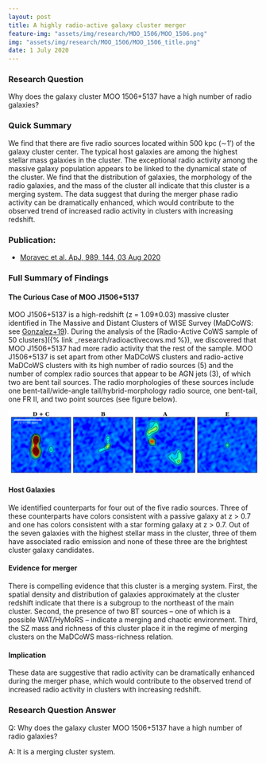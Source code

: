 ```yaml
---
layout: post
title: A highly radio-active galaxy cluster merger
feature-img: "assets/img/research/MOO_1506/MOO_1506.png"
img: "assets/img/research/MOO_1506/MOO_1506_title.png"
date: 1 July 2020
---
```


### Research Question

Why does the galaxy cluster MOO 1506+5137 have a high number of radio galaxies?

### Quick Summary
We find that there are five radio sources located within 500 kpc (∼1′) of the galaxy cluster center. The typical host galaxies are among the highest stellar mass galaxies in the cluster. The exceptional radio activity among the massive galaxy population appears to be linked to the dynamical state of the cluster. We find that the distribution of galaxies, the morphology of the radio galaxies, and the mass of the cluster all indicate that this cluster is a merging system. The data suggest that during the merger phase radio activity can be dramatically enhanced, which would contribute to the observed trend of increased radio activity in clusters with increasing redshift.

### Publication:
* [Moravec et al. ApJ, 989, 144, 03 Aug 2020](https://ui.adsabs.harvard.edu/abs/2020ApJ...898..145M/abstract)

### Full Summary of Findings

#### The Curious Case of MOO J1506+5137
MOO J1506+5137 is a high-redshift (z = 1.09±0.03) massive cluster identified in The Massive and Distant Clusters of WISE Survey (MaDCoWS: see [Gonzalez+19](https://ui.adsabs.harvard.edu/abs/2019ApJS..240...33G/abstract)). During the analysis of the [Radio-Active CoWS sample of 50 clusters]({% link _research/radioactivecows.md %}), we discovered that MOO J1506+5137 had more radio activity that the rest of the sample. MOO J1506+5137 is set apart from other MaDCoWS clusters and radio-active MaDCoWS clusters with its high number of radio sources (5) and the number of complex radio sources that appear to be AGN jets (3), of which two are bent tail sources. The radio morphologies of these sources include one bent-tail/wide-angle tail/hybrid-morphology radio source, one bent-tail, one FR II, and two point sources (see figure below).

<div><img src="/assets/img/research/MOO_1506/MOO_1506_sources.png" alt="MOO_1506 sources."></div>

#### Host Galaxies
We identified counterparts for four out of the five radio sources. Three of these counterparts have colors consistent with a passive galaxy at z > 0.7 and one has colors consistent with a star forming galaxy at z > 0.7. Out of the seven galaxies with the highest stellar mass in the cluster, three of them have associated radio emission and none of these three are the brightest cluster galaxy candidates.

#### Evidence for merger
There is compelling evidence that this cluster is a merging system. First, the spatial density and distribution of galaxies approximately at the cluster redshift indicate that there is a subgroup to the northeast of the main cluster. Second, the presence of two BT sources – one of which is a possible WAT/HyMoRS – indicate a merging and chaotic environment. Third, the SZ mass and richness of this cluster place it in the regime of merging clusters on the MaDCoWS mass-richness relation.

#### Implication
These data are suggestive that radio activity can be dramatically enhanced during the merger phase, which would contribute to the observed trend of increased radio activity in clusters with increasing redshift.

### Research Question Answer
Q: Why does the galaxy cluster MOO 1506+5137 have a high number of radio galaxies?

A: It is a merging cluster system.